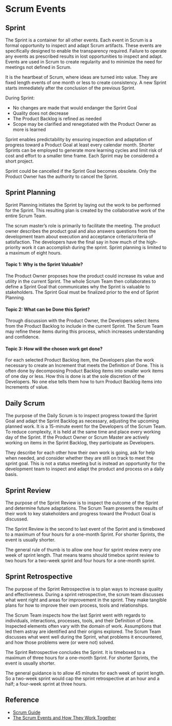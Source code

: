 # Scrum Events

## Sprint
The Sprint is a container for all other events. Each event in Scrum is a formal opportunity to inspect and adapt Scrum artifacts. These events are specifically designed to enable the transparency required. Failure to operate any events as prescribed results in lost opportunities to inspect and adapt. Events are used in Scrum to create regularity and to minimize the need for meetings not defined in Scrum.

It is the heartbeat of Scrum, where ideas are turned into value. They are fixed length events of one month or less to create consistency. A new Sprint starts immediately after the conclusion of the previous Sprint.

During Sprint:
* No changes are made that would endanger the Sprint Goal
* Quality does not decrease
* The Product Backlog is refined as needed
* Scope may be clarified and renegotiated with the Product Owner as more is learned

Sprint enables predictability by ensuring inspection and adaptation of progress toward a Product Goal at least every calendar month. Shorter Sprints can be employed to generate more learning cycles and limit risk of cost and effort to a smaller time frame. Each Sprint may be considered a short project.

Sprint could be cancelled if the Sprint Goal becomes obsolete. Only the Product Owner has the authority to cancel the Sprint.

## Sprint Planning
Sprint Planning initiates the Sprint by laying out the work to be performed for the Sprint. This resulting plan is created by the collaborative work of the entire Scrum Team.

The scrum master’s role is primarily to facilitate the meeting. The product owner describes the product goal and also answers questions from the development team about execution and acceptance criteria/criteria of satisfaction.  The developers have the final say in how much of the high-priority work it can accomplish during the sprint. Sprint planning is limited to a maximum of eight hours.

#### Topic 1: Why is the Sprint Valuable?
The Product Owner proposes how the product could increase its value and utility in the current Sprint. The whole Scrum Team then collaborates to define a Sprint Goal that communicates why the Sprint is valuable to stakeholders. The Sprint Goal must be finalized prior to the end of Sprint Planning.

#### Topic 2: What can be Done this Sprint?
Through discussion with the Product Owner, the Developers select items from the Product Backlog to include in the current Sprint. The Scrum Team may refine these items during this process, which increases understanding and confidence.

#### Topic 3: How will the chosen work get done?
For each selected Product Backlog item, the Developers plan the work necessary to create an Increment that meets the Definition of Done. This is often done by decomposing Product Backlog items into smaller work items of one day or less. How this is done is at the sole discretion of the Developers. No one else tells them how to turn Product Backlog items into Increments of value.

## Daily Scrum
The purpose of the Daily Scrum is to inspect progress toward the Sprint Goal and adapt the Sprint Backlog as necessary, adjusting the upcoming planned work. It is a 15-minute event for the Developers of the Scrum Team. To reduce complexity, it is held at the same time and place every working day of the Sprint. If the Product Owner or Scrum Master are actively working on items in the Sprint Backlog, they participate as Developers.

They describe for each other how their own work is going, ask for help when needed, and consider whether they are still on track to meet the sprint goal. This is not a status meeting but is instead an opportunity for the development team to inspect and adapt the product and process on a daily basis.

## Sprint Review
The purpose of the Sprint Review is to inspect the outcome of the Sprint and determine future adaptations. The Scrum Team presents the results of their work to key stakeholders and progress toward the Product Goal is discussed.

The Sprint Review is the second to last event of the Sprint and is timeboxed to a maximum of four hours for a one-month Sprint. For shorter Sprints, the event is usually shorter.

The general rule of thumb is to allow one hour for sprint review every one week of sprint length. That means teams should timebox sprint review to two hours for a two-week sprint and four hours for a one-month sprint.

## Sprint Retrospective
The purpose of the Sprint Retrospective is to plan ways to increase quality and effectiveness. During a sprint retrospective, the scrum team discusses what went right and areas for improvement in the sprint. They make tangible plans for how to improve their own process, tools and relationships. 

The Scrum Team inspects how the last Sprint went with regards to individuals, interactions, processes, tools, and their Definition of Done. Inspected elements often vary with the domain of work. Assumptions that led them astray are identified and their origins explored. The Scrum Team discusses what went well during the Sprint, what problems it encountered, and how those problems were (or were not) solved.

The Sprint Retrospective concludes the Sprint. It is timeboxed to a maximum of three hours for a one-month Sprint. For shorter Sprints, the event is usually shorter.

The general guidance is to allow 45 minutes for each week of sprint length. So a two-week sprint would cap the sprint retrospective at an hour and a half; a four-week sprint at three hours.

## Reference
* [Scrum Guide](https://scrumguides.org/scrum-guide.html)
* [The Scrum Events and How They Work Together](https://resources.scrumalliance.org/Article/scrum-events)